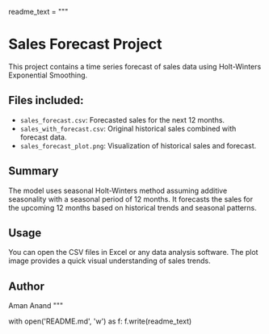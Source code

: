 readme_text = """
# Sales Forecast Project

This project contains a time series forecast of sales data using Holt-Winters Exponential Smoothing.

## Files included:
- `sales_forecast.csv`: Forecasted sales for the next 12 months.
- `sales_with_forecast.csv`: Original historical sales combined with forecast data.
- `sales_forecast_plot.png`: Visualization of historical sales and forecast.

## Summary
The model uses seasonal Holt-Winters method assuming additive seasonality with a seasonal period of 12 months. It forecasts the sales for the upcoming 12 months based on historical trends and seasonal patterns.

## Usage
You can open the CSV files in Excel or any data analysis software. The plot image provides a quick visual understanding of sales trends.

## Author
Aman Anand
"""

with open('README.md', 'w') as f:
    f.write(readme_text)
